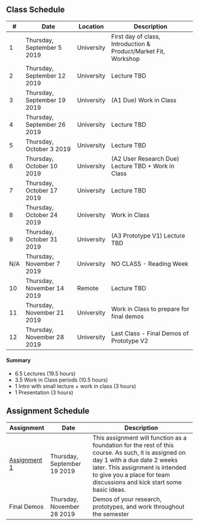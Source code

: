 ## Class Schedule

| # | Date | Location | Description |
| -- | -- | -- | -- |
| 1 | Thursday, September 5 2019 | University | First day of class, Introduction & Product/Market Fit, Workshop |
| 2 | Thursday, September 12 2019 | University | Lecture TBD |
| 3 | Thursday, September 19 2019 | University | (A1 Due) Work in Class |
| 4 | Thursday, September 26 2019 | University | Lecture TBD |
| 5 | Thursday, October 3 2019 | University | Lecture TBD |
| 6 | Thursday, October 10 2019 | University | (A2 User Research Due) Lecture TBD + Work in Class |
| 7 | Thursday, October 17 2019 | University | Lecture TBD |
| 8 | Thursday, October 24 2019 | University | Work in Class |
| 9 | Thursday, October 31 2019 | University | (A3 Prototype V1) Lecture TBD |
| N/A | Thursday, November 7 2019 | University | NO CLASS - Reading Week |
| 10 | Thursday, November 14 2019 | Remote | Lecture TBD | 
| 11 | Thursday, November 21 2019 | University | Work in Class to prepare for final demos |
| 12 | Thursday, November 28 2019 | University | Last Class - Final Demos of Prototype V2 |

#### Summary

- 6.5 Lectures (19.5 hours)
- 3.5 Work in Class periods (10.5 hours)
- 1 Intro with small lecture + work in class (3 hours)
- 1 Presentation (3 hours)

## Assignment Schedule

| Assignment | Date | Description |
| -- | -- | -- |
| [Assignment 1](/assignments/a1.md) | Thursday, September 19 2019 | This assignment will function as a foundation for the rest of this course. As such, it is assigned on day 1 with a due date 2 weeks later. This assignment is intended to give you a place for team discussions and kick start some basic ideas. |
| Final Demos | Thursday, November 28 2019 | Demos of your research, prototypes, and work throughout the semester |
